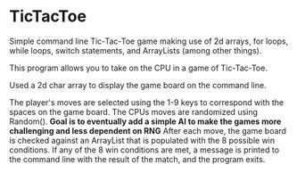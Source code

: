 # TicTacToe
Simple command line Tic-Tac-Toe game making use of 2d arrays, for loops, while loops, switch statements, and ArrayLists (among other things).

This program allows you to take on the CPU in a game of Tic-Tac-Toe.

Used a 2d char array to display the game board on the command line.

The player's moves are selected using the 1-9 keys to correspond with the spaces on the game board.
The CPUs moves are randomized using Random(). **Goal is to eventually add a simple AI to make the games more challenging and less dependent on RNG**
After each move, the game board is checked against an ArrayList that is populated with the 8 possible win conditions.
If any of the 8 win conditions are met, a message is printed to the command line with the result of the match, and the program exits.
